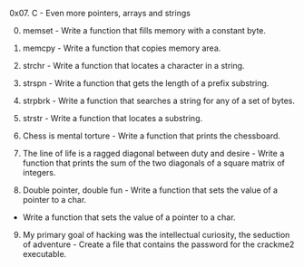 0x07. C - Even more pointers, arrays and strings

0. memset - Write a function that fills memory with a constant byte.

1. memcpy - Write a function that copies memory area.

2. strchr - Write a function that locates a character in a string.

3. strspn - Write a function that gets the length of a prefix substring.

4. strpbrk - Write a function that searches a string for any of a set of bytes.

5. strstr - Write a function that locates a substring.

6. Chess is mental torture - Write a function that prints the chessboard.

7. The line of life is a ragged diagonal between duty and desire - Write a function that prints the sum of the two diagonals of a square matrix of integers.

8. Double pointer, double fun - Write a function that sets the value of a pointer to a char.
- Write a function that sets the value of a pointer to a char.

9. My primary goal of hacking was the intellectual curiosity, the seduction of adventure - Create a file that contains the password for the crackme2 executable.
